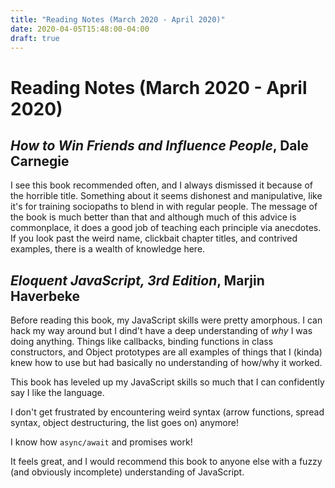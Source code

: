 ```yaml
---
title: "Reading Notes (March 2020 - April 2020)"
date: 2020-04-05T15:48:00-04:00
draft: true
---
```


# Reading Notes (March 2020 - April 2020)

## _How to Win Friends and Influence People_, Dale Carnegie

I see this book recommended often, and I always dismissed it because of the horrible title. Something about it seems dishonest and manipulative, like it's for training sociopaths to blend in with regular people. The message of the book is much better than that and although much of this advice is commonplace, it does a good job of teaching each principle via anecdotes. If you look past the weird name, clickbait chapter titles, and contrived examples, there is a wealth of knowledge here.

## _Eloquent JavaScript, 3rd Edition_, Marjin Haverbeke

Before reading this book, my JavaScript skills were pretty amorphous. I can hack my way around but I dind't have a deep understanding of _why_ I was doing anything. Things like callbacks, binding functions in class constructors, and Object prototypes are all examples of things that I (kinda) knew how to use but had basically no understanding of how/why it worked. 

This book has leveled up my JavaScript skills so much that I can confidently say I like the language. 

I don't get frustrated by encountering weird syntax (arrow functions, spread syntax, object destructuring, the list goes on) anymore! 

I know how `async/await` and promises work! 

It feels great, and I would recommend this book to anyone else with a fuzzy (and obviously incomplete) understanding of JavaScript.
